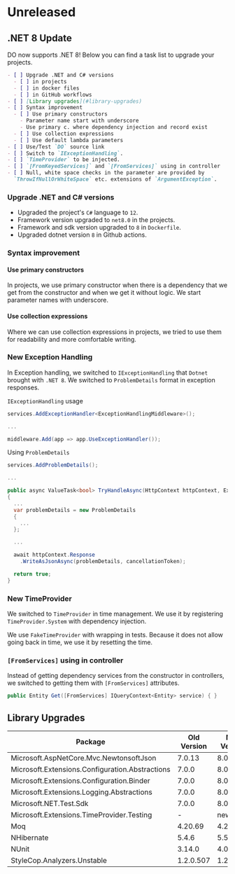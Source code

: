 # Unreleased

## .NET 8 Update

DO now supports .NET 8! Below you can find a task list to upgrade your projects.

```markdown
- [ ] Upgrade .NET and C# versions
  - [ ] in projects
  - [ ] in docker files
  - [ ] in GitHub workflows
- [ ] [Library upgrades](#library-upgrades)
- [ ] Syntax improvement
  - [ ] Use primary constructors
    - Parameter name start with underscore
    - Use primary c. where dependency injection and record exist
  - [ ] Use collection expressions
  - [ ] Use default lambda parameters
- [ ] Use/Test `DO` source link
- [ ] Switch to `IExceptionHandling`.
- [ ] `TimeProvider` to be injected.
- [ ] `[FromKeyedServices]` and `[FromServices]` using in controller
- [ ] Null, white space checks in the parameter are provided by
  `ThrowIfNullOrWhiteSpace` etc. extensions of `ArgumentException`.
```

### Upgrade .NET and C# versions

- Upgraded the project's `C#` language to `12`.
- Framework version upgraded to `net8.0` in the projects.
- Framework and sdk version upgraded to `8` in `Dockerfile`.
- Upgraded dotnet version `8` in Github actions.

### Syntax improvement

#### Use primary constructors

In projects, we use primary constructor when there is a dependency that we get
from the constructor and when we get it without logic. We start parameter names
with underscore.

#### Use collection expressions

Where we can use collection expressions in projects, we tried to use them for
readability and more comfortable writing.

### New Exception Handling

In Exception handling, we switched to `IExceptionHandling` that `Dotnet`
brought with `.NET 8`. We switched to `ProblemDetails` format in exception
responses.

`IExceptionHandling` usage

```csharp
services.AddExceptionHandler<ExceptionHandlingMiddleware>();

...

middleware.Add(app => app.UseExceptionHandler());
```

Using `ProblemDetails`

```csharp
services.AddProblemDetails();

...

public async ValueTask<bool> TryHandleAsync(HttpContext httpContext, Exception exception, CancellationToken cancellationToken)
{
  ...
  var problemDetails = new ProblemDetails
  {
    ...
  };

  ...

  await httpContext.Response
    .WriteAsJsonAsync(problemDetails, cancellationToken);

  return true;
}
```

### New TimeProvider

We switched to `TimeProvider` in time management. We use it by registering
`TimeProvider.System` with dependency injection.

We use `FakeTimeProvider` with wrapping in tests. Because it does not allow
going back in time, we use it by resetting the time.

### `[FromServices]` using in controller

Instead of getting dependency services from the constructor in controllers, we
switched to getting them with `[FromServices]` attributes.

```csharp
public Entity Get([FromServices] IQueryContext<Entity> service) { }
```

## Library Upgrades

| Package                                         | Old Version | New Version |
| ----------------------------------------------- | ----------- | ----------- |
| Microsoft.AspNetCore.Mvc.NewtonsoftJson         | 7.0.13      | 8.0.0       |
| Microsoft.Extensions.Configuration.Abstractions | 7.0.0       | 8.0.0       |
| Microsoft.Extensions.Configuration.Binder       | 7.0.0       | 8.0.0       |
| Microsoft.Extensions.Logging.Abstractions       | 7.0.0       | 8.0.0       |
| Microsoft.NET.Test.Sdk                          | 7.0.0       | 8.0.0       |
| Microsoft.Extensions.TimeProvider.Testing       | -           | new*        |
| Moq                                             | 4.20.69     | 4.20.70     |
| NHibernate                                      | 5.4.6       | 5.5.0       |
| NUnit                                           | 3.14.0      | 4.0.1       |
| StyleCop.Analyzers.Unstable                     | 1.2.0.507   | 1.2.0.556   |
